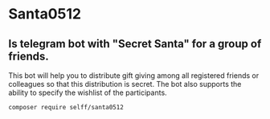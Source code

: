 # Santa0512

## Is telegram bot with "Secret Santa" for a group of friends.

This bot will help you to distribute gift giving among all registered friends or colleagues so that this distribution is secret. The bot also supports the ability to specify the wishlist of the participants.


```
composer require selff/santa0512
```